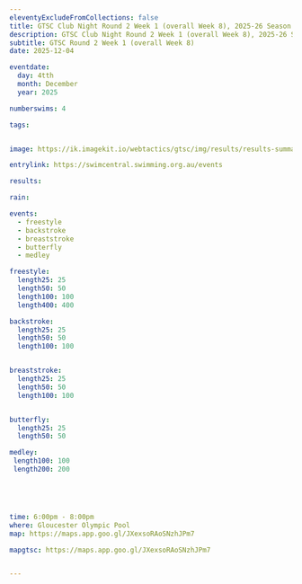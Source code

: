 ```yaml
---
eleventyExcludeFromCollections: false
title: GTSC Club Night Round 2 Week 1 (overall Week 8), 2025-26 Season
description: GTSC Club Night Round 2 Week 1 (overall Week 8), 2025-26 Season
subtitle: GTSC Round 2 Week 1 (overall Week 8)
date: 2025-12-04

eventdate:
  day: 4tth
  month: December
  year: 2025

numberswims: 4  

tags:


image: https://ik.imagekit.io/webtactics/gtsc/img/results/results-summary-8.jpg

entrylink: https://swimcentral.swimming.org.au/events

results: 

rain: 

events:
  - freestyle
  - backstroke
  - breaststroke
  - butterfly
  - medley

freestyle:
  length25: 25
  length50: 50
  length100: 100
  length400: 400

backstroke:
  length25: 25
  length50: 50
  length100: 100


breaststroke:
  length25: 25
  length50: 50
  length100: 100


butterfly:
  length25: 25
  length50: 50

medley:
 length100: 100
 length200: 200





time: 6:00pm - 8:00pm
where: Gloucester Olympic Pool
map: https://maps.app.goo.gl/JXexsoRAoSNzhJPm7

mapgtsc: https://maps.app.goo.gl/JXexsoRAoSNzhJPm7


---
```

